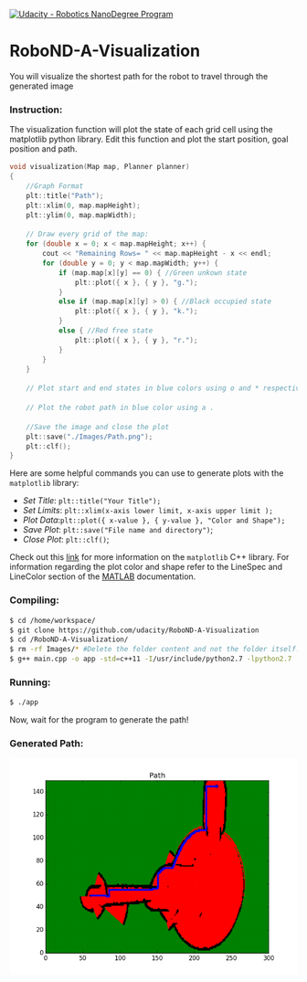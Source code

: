 [![Udacity - Robotics NanoDegree Program](https://s3-us-west-1.amazonaws.com/udacity-robotics/Extra+Images/RoboND_flag.png)](https://www.udacity.com/robotics)

# RoboND-A-Visualization
You will visualize the shortest path for the robot to travel through the generated image

### Instruction:
The visualization function will plot the state of each grid cell using the matplotlib python library. Edit this function and plot the start position, goal position and path.
``` C++
void visualization(Map map, Planner planner)
{
    //Graph Format
    plt::title("Path");
    plt::xlim(0, map.mapHeight);
    plt::ylim(0, map.mapWidth);

    // Draw every grid of the map:
    for (double x = 0; x < map.mapHeight; x++) {
        cout << "Remaining Rows= " << map.mapHeight - x << endl;
        for (double y = 0; y < map.mapWidth; y++) {
            if (map.map[x][y] == 0) { //Green unkown state
                plt::plot({ x }, { y }, "g.");
            }
            else if (map.map[x][y] > 0) { //Black occupied state
                plt::plot({ x }, { y }, "k.");
            }
            else { //Red free state
                plt::plot({ x }, { y }, "r.");
            }
        }
    }

    // Plot start and end states in blue colors using o and * respectively
    
    // Plot the robot path in blue color using a .
    
    //Save the image and close the plot
    plt::save("./Images/Path.png");
    plt::clf();
}
```
Here are some helpful commands you can use to generate plots with the `matplotlib` library:
* *Set Title*: `plt::title("Your Title");`
* *Set Limits*: `plt::xlim(x-axis lower limit, x-axis upper limit );`
* *Plot Data*:`plt::plot({ x-value }, { y-value }, "Color and Shape");`
* *Save Plot*: `plt::save("File name and directory")`;
* *Close Plot*:   `plt::clf()`;

Check out this [link](https://github.com/lava/matplotlib-cpp) for more information on the `matplotlib` C++ library. For information regarding the plot color and shape refer to the LineSpec and LineColor section of the [MATLAB](https://www.mathworks.com/help/matlab/ref/plot.html?requestedDomain=true) documentation. 

### Compiling:
```sh
$ cd /home/workspace/
$ git clone https://github.com/udacity/RoboND-A-Visualization
$ cd /RoboND-A-Visualization/
$ rm -rf Images/* #Delete the folder content and not the folder itself!
$ g++ main.cpp -o app -std=c++11 -I/usr/include/python2.7 -lpython2.7
```

### Running:
```sh
$ ./app
```

Now, wait for the program to generate the path!

### Generated Path:

![alt text](Images/Path.png)

